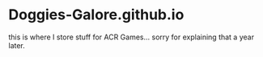 # Doggies-Galore.github.io
this is where I store stuff for ACR Games... sorry for explaining that a year later.
